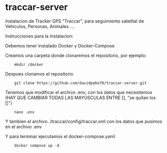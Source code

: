 # traccar-server
 Instalacion de Tracker GPS "Traccar", para seguimiento satelital de Vehiculos, Personas, Animales ....

 Instrucciones para la instalacion:
   
   Debemos tener instalado Docker y Docker-Compose
   
   Creamos una carpeta donde clonaremos el repositorio, por ejemplo:
    
        mkdir /docker
    
   Despues clonamos el repositorio

        git clone https://github.com/davidpebe78/traccar-server.git

   Tenemos que modificar el archivo .env, con los datos que necesitemos (HAY QUE CAMBIAR TODAS LAS MAYUSCULAS ENTRE [], "se quitan los []")

        nano .env
   
   Y tambien el archivo ./traccar/config/traccar.xml con los datos que pusimos en el archivo .env

   Y para terminar ejecutamos el docker-compose.yaml

        docker compose up -d
   
